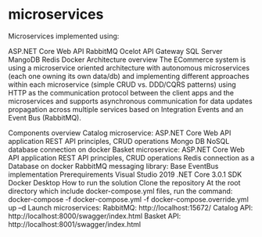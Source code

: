 # microservices
Microservices implemented using:

ASP.NET Core Web API
RabbitMQ
Ocelot API Gateway
SQL Server
MangoDB
Redis
Docker
Architecture overview
The ECommerce system is using a microservice oriented architecture with autonomous microservices (each one owning its own data/db) and implementing different approaches within each microservice (simple CRUD vs. DDD/CQRS patterns) using HTTP as the communication protocol between the client apps and the microservices and supports asynchronous communication for data updates propagation across multiple services based on Integration Events and an Event Bus (RabbitMQ).

Components overview
Catalog microservice:
ASP.NET Core Web API application
REST API principles, CRUD operations
Mongo DB NoSQL database connection on docker
Basket microservice:
ASP.NET Core Web API application
REST API principles, CRUD operations
Redis connection as a Database on docker
RabbitMQ messaging library:
Base EventBus implementation
Prerequirements
Visual Studio 2019
.NET Core 3.0.1 SDK
Docker Desktop
How to run the solution
Clone the repository
At the root directory which include docker-compose.yml files, run the command:
docker-compose -f docker-compose.yml -f docker-compose.override.yml up –d
Launch microservices:
RabbitMQ: http://localhost:15672/
Catalog API: http://localhost:8000/swagger/index.html
Basket API: http://localhost:8001/swagger/index.html
